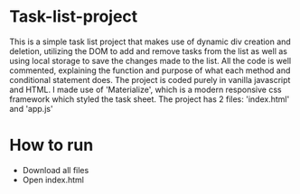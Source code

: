 # Task-list-project
This is a simple task list project that makes use of dynamic div creation and deletion, utilizing the DOM to add and remove tasks from the list as well as using local storage to save the changes made to the list. All the code is well commented, explaining the function and purpose of what each method and conditional statement does. The project is coded purely in vanilla javascript and HTML. I made use of 'Materialize', which is a modern responsive css framework which styled the task sheet.
The project has 2 files: 'index.html' and 'app.js'

# How to run
- Download all files
- Open index.html
